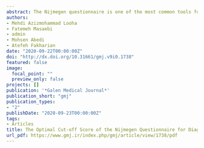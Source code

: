 ```yaml
---
abstract: The Nijmegen questionnaire is one of the most common tools for diagnosing hyperventilation syndrome (HVS). However, there is no precise cut-off score for differentiating patients with HVS from those without HVS. This study was conducted to evaluate the accuracy of Nijmegen questionnaire for detecting patients with HVS and to provide the best cut-off score for differentiating patients with HVS from normal individuals using a Bayesian model in the absence of a gold standard. A total of 490 students from a rehabilitation center in Tehran, Iran, were asked to participate in this case study of HVS from January to August 2018. A total of 215 students (40% male and 60% female) completed the Nijmegen questionnaire. The area under the receiver operating characteristic curve (AUC) was 0.93 (male &#58; 0.95; female &#58; 94) for all of the cut-off scores. The optimal cut-off score of more than 20 could predict HVS with sensitivity of 0.91 (male &#58; 0.99; female &#58; 91) and specificity of 0.92 (male &#58; 96; female &#58; 89).
authors:
- Mehdi Azizmohammad Looha 
- Fatemeh Masaebi 
- admin
- Mohsen Abedi
- Atefeh Fakharian
date: "2020-09-22T00:00:00Z"
doi: "http://dx.doi.org/10.31661/gmj.v9i0.1738"
featured: false
image:
  focal_point: ""
  preview_only: false
projects: []
publication: '*Galen Medical Journal*'
publication_short: "gmj"
publication_types:
- "2"
publishDate: "2020-09-23T00:00:00Z"
tags:
- Articles
title: The Optimal Cut-off Score of the Nijmegen Questionnaire for Diagnosing Hyperventilation Syndrome Using a Bayesian Model in the Absence of a Gold Standard
url_pdf: https://www.gmj.ir/index.php/gmj/article/view/1738/pdf
---
```


